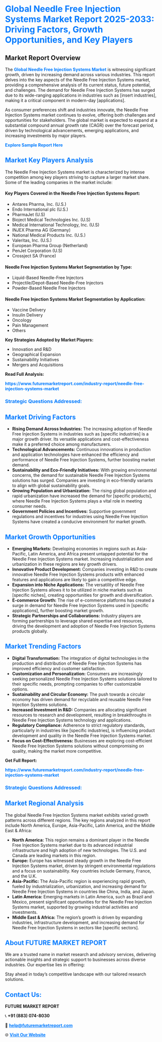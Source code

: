 <h1 style="color: #007BFF;">Global Needle Free Injection Systems Market Report 2025-2033: Driving Factors, Growth Opportunities, and Key Players</h1>

<section id="overview">
<h2>Market Report Overview</h2>
<p>The <a href="https://www.futuremarketreport.com/industry-report/needle-free-injection-systems-market" style="color: #007BFF; text-decoration: none;"><strong>Global Needle Free Injection Systems Market</strong></a> is witnessing significant growth, driven by increasing demand across various industries. This report delves into the key aspects of the Needle Free Injection Systems market, providing a comprehensive analysis of its current status, future potential, and challenges. The demand for Needle Free Injection Systems has surged due to its wide-ranging applications in industries such as [insert industries], making it a critical component in modern-day [applications].</p>
<p>As consumer preferences shift and industries innovate, the Needle Free Injection Systems market continues to evolve, offering both challenges and opportunities for stakeholders. The global market is expected to expand at a substantial compound annual growth rate (CAGR) over the forecast period, driven by technological advancements, emerging applications, and increasing investments by major players.</p>
</section>

<section id="overview">
<p><a href="https://www.futuremarketreport.com/request-sample/reportId=61444" style="color: #007BFF; text-decoration: none;"><strong>Explore Sample Report Here</strong></a></p>
</section>

<section id="key-players">
<h2 style="color: #007BFF;">Market Key Players Analysis</h2>
<p>The Needle Free Injection Systems market is characterized by intense competition among key players striving to capture a larger market share. Some of the leading companies in the market include:</p>
<h4>Key Players Covered in the Needle Free Injection Systems Report:</h4>
<ul><li>Antares Pharma, Inc. (U.S.)</li><li>Endo International plc (U.S.)</li><li>PharmaJet (U.S)</li><li>Bioject Medical Technologies Inc. (U.S)</li><li>Medical International Technology, Inc. (U.S)</li><li>INJEX Pharma AG (Germany)</li><li>National Medical Products Inc. (U.S.)</li><li>Valeritas, Inc. (U.S.)</li><li>European Pharma Group (Netherland)</li><li>PenJet Corporation (U.S)</li><li>Crossject SA (France)</li></ul>
<h4>Needle Free Injection Systems Market Segmentation by Type:</h4>
<ul><li>Liquid-Based Needle-Free Injectors</li><li>Projectile/Depot-Based Needle-Free Injectors</li><li>Powder-Based Needle Free Injectors</li></ul>

<h4>Needle Free Injection Systems Market Segmentation by Application:</h4>
<ul><li>Vaccine Delivery</li><li>Insulin Delivery</li><li>Oncology</li><li>Pain Management</li><li>Others</li></ul>
<p><strong>Key Strategies Adopted by Market Players:</strong></p>
<ul>
<li>Innovation and R&D</li>
<li>Geographical Expansion</li>
<li>Sustainability Initiatives</li>
<li>Mergers and Acquisitions</li>
</ul>
</section>

<section>
<p><strong>Read Full Analysis: </strong></p><a href="https://www.futuremarketreport.com/industry-report/needle-free-injection-systems-market" style="color: #007BFF; text-decoration: none;"><strong>https://www.futuremarketreport.com/industry-report/needle-free-injection-systems-market</strong></a>
<h3 style="color: #007BFF;">Strategic Questions Addressed:</h3>
</section>

<section id="driving-factors">
<h2 style="color: #007BFF;">Market Driving Factors</h2>
<ul>
<li><strong>Rising Demand Across Industries:</strong> The increasing adoption of Needle Free Injection Systems in industries such as [specific industries] is a major growth driver. Its versatile applications and cost-effectiveness make it a preferred choice among manufacturers.</li>
<li><strong>Technological Advancements:</strong> Continuous innovations in production and application technologies have enhanced the efficiency and performance of Needle Free Injection Systems, further boosting market demand.</li>
<li><strong>Sustainability and Eco-Friendly Initiatives:</strong> With growing environmental concerns, the demand for sustainable Needle Free Injection Systems solutions has surged. Companies are investing in eco-friendly variants to align with global sustainability goals.</li>
<li><strong>Growing Population and Urbanization:</strong> The rising global population and rapid urbanization have increased the demand for [specific products], where Needle Free Injection Systems plays a vital role in meeting consumer needs.</li>
<li><strong>Government Policies and Incentives:</strong> Supportive government regulations and incentives for industries using Needle Free Injection Systems have created a conducive environment for market growth.</li>
</ul>
</section>

<section id="growth-opportunities">
<h2 style="color: #007BFF;">Market Growth Opportunities</h2>
<ul>
<li><strong>Emerging Markets:</strong> Developing economies in regions such as Asia-Pacific, Latin America, and Africa present untapped potential for the Needle Free Injection Systems market. Increasing industrialization and urbanization in these regions are key growth drivers.</li>
<li><strong>Innovative Product Development:</strong> Companies investing in R&D to create innovative Needle Free Injection Systems products with enhanced features and applications are likely to gain a competitive edge.</li>
<li><strong>Expansion into Niche Applications:</strong> The versatility of Needle Free Injection Systems allows it to be utilized in niche markets such as [specific niches], creating opportunities for growth and diversification.</li>
<li><strong>E-commerce Growth:</strong> The rise of e-commerce platforms has created a surge in demand for Needle Free Injection Systems used in [specific applications], further boosting market growth.</li>
<li><strong>Strategic Partnerships and Collaborations:</strong> Industry players are forming partnerships to leverage shared expertise and resources, driving the development and adoption of Needle Free Injection Systems products globally.</li>
</ul>
</section>

<section id="trending-factors">
<h2 style="color: #007BFF;">Market Trending Factors</h2>
<ul>
<li><strong>Digital Transformation:</strong> The integration of digital technologies in the production and distribution of Needle Free Injection Systems has improved efficiency and customer satisfaction.</li>
<li><strong>Customization and Personalization:</strong> Consumers are increasingly seeking personalized Needle Free Injection Systems solutions tailored to their specific needs, prompting companies to offer customizable options.</li>
<li><strong>Sustainability and Circular Economy:</strong> The push towards a circular economy has driven demand for recyclable and reusable Needle Free Injection Systems solutions.</li>
<li><strong>Increased Investment in R&D:</strong> Companies are allocating significant resources to research and development, resulting in breakthroughs in Needle Free Injection Systems technology and applications.</li>
<li><strong>Regulatory Compliance:</strong> Adherence to strict regulatory standards, particularly in industries like [specific industries], is influencing product development and quality in the Needle Free Injection Systems market.</li>
<li><strong>Focus on Cost-Effectiveness:</strong> Businesses are exploring cost-efficient Needle Free Injection Systems solutions without compromising on quality, making the market more competitive.</li>
</ul>
</section>

<section>
<p><strong>Get Full Report: </strong></p><a href="https://www.futuremarketreport.com/industry-report/needle-free-injection-systems-market" style="color: #007BFF; text-decoration: none;"><strong>https://www.futuremarketreport.com/industry-report/needle-free-injection-systems-market</strong></a>
<h3 style="color: #007BFF;">Strategic Questions Addressed:</h3>
</section>


<section id="regional-analysis">
<h2 style="color: #007BFF;">Market Regional Analysis</h2>
<p>The global Needle Free Injection Systems market exhibits varied growth patterns across different regions. The key regions analyzed in this report include North America, Europe, Asia-Pacific, Latin America, and the Middle East & Africa:</p>
<ul>
<li><strong>North America:</strong> This region remains a dominant player in the Needle Free Injection Systems market due to its advanced industrial infrastructure and high adoption of new technologies. The U.S. and Canada are leading markets in this region.</li>
<li><strong>Europe:</strong> Europe has witnessed steady growth in the Needle Free Injection Systems market, driven by stringent environmental regulations and a focus on sustainability. Key countries include Germany, France, and the U.K.</li>
<li><strong>Asia-Pacific:</strong> The Asia-Pacific region is experiencing rapid growth, fueled by industrialization, urbanization, and increasing demand for Needle Free Injection Systems in countries like China, India, and Japan.</li>
<li><strong>Latin America:</strong> Emerging markets in Latin America, such as Brazil and Mexico, present significant opportunities for the Needle Free Injection Systems market, supported by growing industrial activities and investments.</li>
<li><strong>Middle East & Africa:</strong> The region’s growth is driven by expanding industries, infrastructure development, and increasing demand for Needle Free Injection Systems in sectors like [specific sectors].</li>
</ul>
</section>

<footer>
<h2 style="color: #007BFF;">About FUTURE MARKET REPORT</h2>
<p>We are a trusted name in market research and advisory services, delivering actionable insights and strategic support to businesses across diverse industries. Our expertise lies in offering:</p>

<p>Stay ahead in today’s competitive landscape with our tailored research solutions.</p>

<h2 style="color: #007BFF;">Contact Us:</h2>
<p><strong>FUTURE MARKET REPORT</strong></p>
<p>📞 <strong>+91 (883) 074-8030</strong></p>
<p>📧 <strong><a href="mailto:help@futuremarketreport.com" style="color: #007BFF;">help@futuremarketreport.com</a></strong></p>
<p>🌐 <strong><a href="https://www.futuremarketreport.com/" style="color: #007BFF;">Visit Our Website</a></strong></p>
</footer>